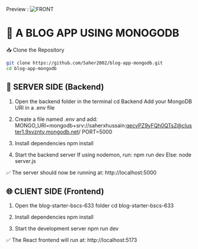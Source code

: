 Preview :
![FRONT](https://github.com/user-attachments/assets/05661aa1-f126-4ff8-beab-84bbb355c780)

# 📰 A BLOG APP USING MONOGODB
📥 Clone the Repository 
```sh
git clone https://github.com/Saher2002/blog-app-mongodb.git
cd blog-app-mongodb
```
## 🔧 SERVER SIDE (Backend)
1. Open the backend folder in the terminal
  cd Backend
  Add your MongoDB URI in a .env file

2. Create a file named .env and add:
  MONGO_URI=mongodb+srv://saherxhussain:qecvPZ9yFQh0QTsZ@cluster1.9svznty.mongodb.net/
  PORT=5000

3. Install dependencies
  npm install

4. Start the backend server
If using nodemon, run:
  npm run dev
Else:
  node server.js

✅ The server should now be running at:
 http://localhost:5000

## 🌐 CLIENT SIDE (Frontend)
1. Open the blog-starter-bscs-633 folder
  cd blog-starter-bscs-633

2. Install dependencies
  npm install
  
3. Start the development server
  npm run dev

✅ The React frontend will run at:
 http://localhost:5173
